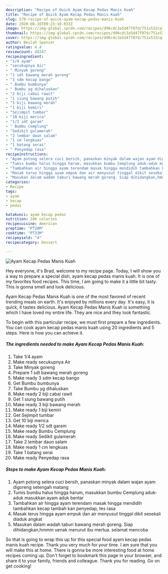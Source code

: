 ```yaml
---
description: "Recipe of Quick Ayam Kecap Pedas Manis Kuah"
title: "Recipe of Quick Ayam Kecap Pedas Manis Kuah"
slug: 579-recipe-of-quick-ayam-kecap-pedas-manis-kuah
date: 2020-06-16T09:23:18.033Z
image: https://img-global.cpcdn.com/recipes/d96cdc3a5d47f07d/751x532cq70/ayam-kecap-pedas-manis-kuah-foto-resep-utama.jpg
thumbnail: https://img-global.cpcdn.com/recipes/d96cdc3a5d47f07d/751x532cq70/ayam-kecap-pedas-manis-kuah-foto-resep-utama.jpg
cover: https://img-global.cpcdn.com/recipes/d96cdc3a5d47f07d/751x532cq70/ayam-kecap-pedas-manis-kuah-foto-resep-utama.jpg
author: Beulah Spencer
ratingvalue: 4.4
reviewcount: 48247
recipeingredient:
- "1/4 ayam"
- "secukupnya Air"
- " Minyak goreng"
- "1 sdt bawang merah goreng"
- "3 sdm kecap bango"
- " Bumbu bumbunya"
- " Bumbu yg dihaluskan"
- "2 biji cabai rawit"
- "1 siung bawang putih"
- "3 biji bawang merah"
- "1 biji kemiri"
- "Sejimpit tumbar"
- "10 biji merica"
- "1/2 sdt garam"
- " Bumbu Cemplung"
- "Sedikit gulamerah"
- "2 lembar daun salam"
- "1 cm lengkuas"
- "1 batang serai"
- " Penyedap rasa"
recipeinstructions:
- "Ayam potong selera cuci bersih, panaskan minyak dalam wajan ayam digoreng setengah matang"
- "Tumis bumbu halus hingga harum, masukkan bumbu Cemplung aduk-aduk masukkan ayam aduk bentar"
- "Tambahkan air hingga ayam terendam masak hingga mendidih tambahkan kecap tambah kan penyedap, tes rasa"
- "Masak terus hingga ayam empuk dan air menyusut tinggal dikit sesekali diaduk angkat"
- "Masukan dalam wadah taburi bawang merah goreng. Siap dihidangkan,hmmm uenak menurut ibu mertua. selamat mencoba"
categories:
- Recipe
tags:
- ayam
- kecap
- pedas

katakunci: ayam kecap pedas 
nutrition: 246 calories
recipecuisine: American
preptime: "PT28M"
cooktime: "PT33M"
recipeyield: "4"
recipecategory: Dessert

---
```



![Ayam Kecap Pedas Manis Kuah](https://img-global.cpcdn.com/recipes/d96cdc3a5d47f07d/751x532cq70/ayam-kecap-pedas-manis-kuah-foto-resep-utama.jpg)

Hey everyone, it's Brad, welcome to my recipe page. Today, I will show you a way to prepare a special dish, ayam kecap pedas manis kuah. It is one of my favorites food recipes. This time, I am going to make it a little bit tasty. This is gonna smell and look delicious.

Ayam Kecap Pedas Manis Kuah is one of the most favored of recent trending meals on earth. It's enjoyed by millions every day. It's easy, it is quick, it tastes delicious. Ayam Kecap Pedas Manis Kuah is something which I have loved my entire life. They are nice and they look fantastic.




To begin with this particular recipe, we must first prepare a few ingredients. You can cook ayam kecap pedas manis kuah using 20 ingredients and 5 steps. Here is how you can achieve it.

<!--inarticleads1-->

##### The ingredients needed to make Ayam Kecap Pedas Manis Kuah:

1. Take 1/4 ayam
1. Make ready secukupnya Air
1. Take  Minyak goreng
1. Prepare 1 sdt bawang merah goreng
1. Make ready 3 sdm kecap bango
1. Get  Bumbu bumbunya
1. Take  Bumbu yg dihaluskan
1. Make ready 2 biji cabai rawit
1. Get 1 siung bawang putih
1. Make ready 3 biji bawang merah
1. Make ready 1 biji kemiri
1. Get Sejimpit tumbar
1. Get 10 biji merica
1. Make ready 1/2 sdt garam
1. Make ready  Bumbu Cemplung
1. Make ready Sedikit gulamerah
1. Take 2 lembar daun salam
1. Make ready 1 cm lengkuas
1. Take 1 batang serai
1. Make ready  Penyedap rasa




<!--inarticleads2-->

##### Steps to make Ayam Kecap Pedas Manis Kuah:

1. Ayam potong selera cuci bersih, panaskan minyak dalam wajan ayam digoreng setengah matang
1. Tumis bumbu halus hingga harum, masukkan bumbu Cemplung aduk-aduk masukkan ayam aduk bentar
1. Tambahkan air hingga ayam terendam masak hingga mendidih tambahkan kecap tambah kan penyedap, tes rasa
1. Masak terus hingga ayam empuk dan air menyusut tinggal dikit sesekali diaduk angkat
1. Masukan dalam wadah taburi bawang merah goreng. Siap dihidangkan,hmmm uenak menurut ibu mertua. selamat mencoba




So that is going to wrap this up for this special food ayam kecap pedas manis kuah recipe. Thank you very much for your time. I am sure that you will make this at home. There is gonna be more interesting food at home recipes coming up. Don't forget to bookmark this page in your browser, and share it to your family, friends and colleague. Thank you for reading. Go on get cooking!
